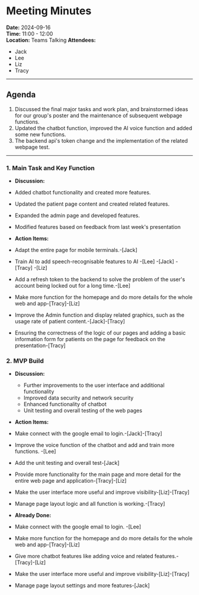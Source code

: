 # Meeting Minutes

**Date:** 2024-09-16  
**Time:** 11:00 - 12:00  
**Location:** Teams Talking
**Attendees:**

- Jack
- Lee
- Liz
- Tracy

---

## Agenda

1. Discussed the final major tasks and work plan, and brainstormed ideas for our group's poster and the maintenance of subsequent webpage functions.
2. Updated the chatbot function, improved the AI voice function and added some new functions.
3. The backend api's token change and the implementation of the related webpage test.

---

### 1. Main Task and Key Function

- **Discussion:**
- Added chatbot functionality and created more features.
- Updated the patient page content and created related features.
- Expanded the admin page and developed features.
- Modified features based on feedback from last week's presentation

- **Action Items:**
- Adapt the entire page for mobile terminals.-[Jack]
- Train AI to add speech-recognisable features to AI -[Lee] -[Jack] -[Tracy] -[Liz]
- Add a refresh token to the backend to solve the problem of the user's account being locked out for a long time.-[Lee]
- Make more function for the homepage and do more details for the whole web and app-[Tracy]-[Liz]
- Improve the Admin function and display related graphics, such as the usage rate of patient content.-[Jack]-[Tracy]
- Ensuring the correctness of the logic of our pages and adding a basic information
 form for patients on the page for feedback on the presentation-[Tracy]

### 2. MVP Build

- **Discussion:**
  - Further improvements to the user interface and additional functionality
  - Improved data security and network security
  - Enhanced functionality of chatbot
  - Unit testing and overall testing of the web pages
- **Action Items:**
- Make connect with the google email to login.-[Jack]-[Tracy]
- Improve the voice function of the chatbot and add and train more functions. -[Lee]
- Add the unit testing and overall test-[Jack]
- Provide more functionality for the main page and more detail for the entire web page and application-[Tracy]-[Liz]
- Make the user interface more useful and improve visibility-[Liz]-[Tracy]
- Manage page layout logic and all function is working.-[Tracy]

- **Already Done:**
- Make connect with the google email to login. -[Lee]
- Make more function for the homepage and do more details for the whole web and app-[Tracy]-[Liz]
- Give more chatbot features like adding voice and related features.-[Tracy]-[Liz]
- Make the user interface more useful and improve visibility-[Liz]-[Tracy]
- Manage page layout settings and more features-[Jack]

